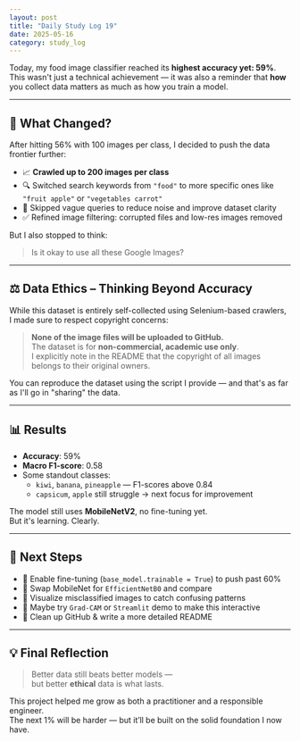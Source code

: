 ```yaml
---
layout: post
title: "Daily Study Log 19"
date: 2025-05-16
category: study_log
---
```


Today, my food image classifier reached its **highest accuracy yet: 59%**.  
This wasn't just a technical achievement — it was also a reminder that **how** you collect data matters as much as how you train a model.

---

## 🍇 What Changed?

After hitting 56% with 100 images per class, I decided to push the data frontier further:

- 📈 **Crawled up to 200 images per class**
- 🔍 Switched search keywords from `"food"` to more specific ones like `"fruit apple"` or `"vegetables carrot"`
- 🚫 Skipped vague queries to reduce noise and improve dataset clarity
- ✅ Refined image filtering: corrupted files and low-res images removed

But I also stopped to think:  
> Is it okay to use all these Google Images?

---

## ⚖️ Data Ethics – Thinking Beyond Accuracy

While this dataset is entirely self-collected using Selenium-based crawlers, I made sure to respect copyright concerns:

> **None of the image files will be uploaded to GitHub.**  
> The dataset is for **non-commercial, academic use only**.  
> I explicitly note in the README that the copyright of all images belongs to their original owners.

You can reproduce the dataset using the script I provide — and that's as far as I'll go in "sharing" the data.

---

## 📊 Results

- **Accuracy**: 59%  
- **Macro F1-score**: 0.58  
- Some standout classes:
  - `kiwi`, `banana`, `pineapple` — F1-scores above 0.84  
  - `capsicum`, `apple` still struggle → next focus for improvement

The model still uses **MobileNetV2**, no fine-tuning yet.  
But it's learning. Clearly.

---

## 🚀 Next Steps

- 🔁 Enable fine-tuning (`base_model.trainable = True`) to push past 60%
- 🧠 Swap MobileNet for `EfficientNetB0` and compare
- 👀 Visualize misclassified images to catch confusing patterns
- 🎨 Maybe try `Grad-CAM` or `Streamlit` demo to make this interactive
- 📂 Clean up GitHub & write a more detailed README

---

## 💡 Final Reflection

> Better data still beats better models —  
> but better **ethical** data is what lasts.

This project helped me grow as both a practitioner and a responsible engineer.  
The next 1% will be harder — but it’ll be built on the solid foundation I now have.


